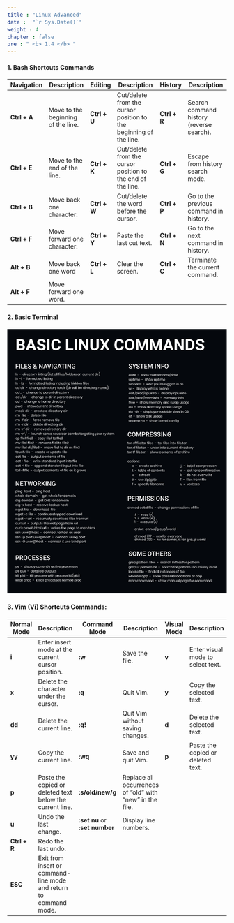 ```yaml
---
title : "Linux Advanced"
date :  "`r Sys.Date()`" 
weight : 4 
chapter : false
pre : " <b> 1.4 </b> "
---
```


#### 1. Bash Shortcuts Commands

| Navigation    | Description                         | Editing       | Description                                                        | History       | Description                                 |
|---------------|-------------------------------------|---------------|--------------------------------------------------------------------|---------------|---------------------------------------------|
| **Ctrl \+ A** | Move to the beginning of the line\. | **Ctrl \+ U** | Cut/delete from the cursor position to the beginning of the line\. | **Ctrl \+ R** | Search command history \(reverse search\)\. |
| **Ctrl \+ E** | Move to the end of the line\.       | **Ctrl \+ K** | Cut/delete from the cursor position to the end of the line\.       | **Ctrl \+ G** | Escape from history search mode\.           |
| **Ctrl \+ B** | Move back one character\.           | **Ctrl \+ W** | Cut/delete the word before the cursor\.                            | **Ctrl \+ P** | Go to the previous command in history\.     |
| **Ctrl \+ F** | Move forward one character\.        | **Ctrl \+ Y** | Paste the last cut text\.                                          | **Ctrl \+ N** | Go to the next command in history\.         |
| **Alt \+ B**  | Move back one word                  | **Ctrl \+ L** | Clear the screen\.                                                 | **Ctrl \+ C** | Terminate the current command\.             |
| **Alt \+ F**  | Move forward one word\.             |               |                                                                    |               |                                             |

#### 2. Basic Terminal

![Basic Commands](/images/1-Introduce/basic-commands.jpg)

#### 3. Vim (Vi) Shortcuts Commands:

| Normal Mode  | Description                                                       | Command Mode                   | Description                                              | Visual Mode | Description                       |
|--------------|-------------------------------------------------------------------|--------------------------------|----------------------------------------------------------|-------------|-----------------------------------|
| **i**        | Enter insert mode at the current cursor position.                 | **:w**                         | Save the file.                                           | **v**       | Enter visual mode to select text. |
| **x**        | Delete the character under the cursor.                            | **:q**                         | Quit Vim.                                                | **y**       | Copy the selected text.           |
| **dd**       | Delete the current line.                                          | **:q!**                        | Quit Vim without saving changes.                         | **d**       | Delete the selected text.         |
| **yy**       | Copy the current line.                                            | **:wq**                        | Save and quit Vim.                                       | **p**       | Paste the copied or deleted text. |
| **p**        | Paste the copied or deleted text below the current line.          | **:s/old/new/g**               | Replace all occurrences of “old” with “new” in the file. |             |                                   |
| **u**        | Undo the last change.                                             | **:set nu** or **:set number** | Display line numbers.                                    |             |                                   |
| **Ctrl + R** | Redo the last undo.                                               |                                |                                                          |             |                                   |
| **ESC**      | Exit from insert or command-line mode and return to command mode. |                                |                                                          |             |                                   |
